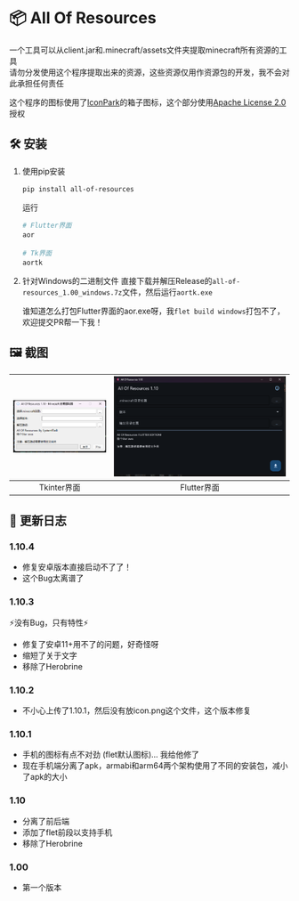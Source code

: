 # 📦 All Of Resources
一个工具可以从client.jar和.minecraft/assets文件夹提取minecraft所有资源的工具  
请勿分发使用这个程序提取出来的资源，这些资源仅用作资源包的开发，我不会对此承担任何责任

这个程序的图标使用了[IconPark](https://iconpark.oceanengine.com/official)的箱子图标，这个部分使用[Apache License 2.0](https://www.apache.org/licenses/LICENSE-2.0)授权

## 🛠️ 安装
1. 使用pip安装
    ```bash
    pip install all-of-resources
    ```
    运行
    ```bash
    # Flutter界面
    aor

    # Tk界面
    aortk
    ```

2. 针对Windows的二进制文件
   直接下载并解压Release的`all-of-resources_1.00_windows.7z`文件，然后运行`aortk.exe`  
   
   谁知道怎么打包Flutter界面的aor.exe呀，我`flet build windows`打包不了，欢迎提交PR帮一下我！

## 🖼️ 截图
| ![](./screenshot1.png) | ![](./screenshot2.png) |
| :--------------------: | :--------------------: |
|       Tkinter界面      |       Flutter界面       |

## 📓 更新日志
### 1.10.4
- 修复安卓版本直接启动不了了！
- 这个Bug太离谱了

### 1.10.3
⚡没有Bug，只有特性⚡
- 修复了安卓11+用不了的问题，好奇怪呀
- 缩短了关于文字
- 移除了Herobrine

### 1.10.2
- 不小心上传了1.10.1，然后没有放icon.png这个文件，这个版本修复

### 1.10.1
- 手机的图标有点不对劲 (flet默认图标)... 我给他修了
- 现在手机端分离了apk，armabi和arm64两个架构使用了不同的安装包，减小了apk的大小

### 1.10
- 分离了前后端
- 添加了flet前段以支持手机
- 移除了Herobrine

### 1.00
- 第一个版本
